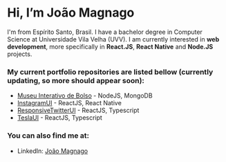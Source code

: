 # Hi, I’m João Magnago
I'm from Espírito Santo, Brasil. I have a bachelor degree in Computer Science at Universidade Vila Velha (UVV). I am currently interested in **web development**, more specifically in **React.JS**, **React Native** and **Node.JS** projects.

### My current portfolio repositories are listed bellow (currently updating, so more should appear soon):
* [Museu Interativo de Bolso](https://github.com/JoaoMagnago/MuseuInterativo) - NodeJS, MongoDB
* [InstagramUI](https://github.com/JoaoMagnago/instagramUI) - ReactJS, React Native
* [ResponsiveTwitterUI](https://github.com/JoaoMagnago/ResponsiveTwitterUI) - ReactJS, Typescript
* [TeslaUI](https://github.com/JoaoMagnago/teslaUI) - ReactJS, Typescript

### You can also find me at:
* LinkedIn: [João Magnago](https://www.linkedin.com/in/joaomagnago)
